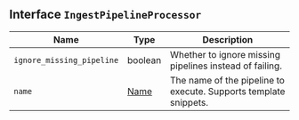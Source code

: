 ## Interface `IngestPipelineProcessor`

| Name | Type | Description |
| - | - | - |
| `ignore_missing_pipeline` | boolean | Whether to ignore missing pipelines instead of failing. |
| `name` | [Name](./Name.md) | The name of the pipeline to execute. Supports template snippets. |
